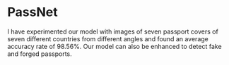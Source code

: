 # PassNet
I have experimented our model with images of seven passport covers of seven different countries from different angles and found an average accuracy rate of 98.56%. Our model can also be enhanced to detect fake and forged passports.
